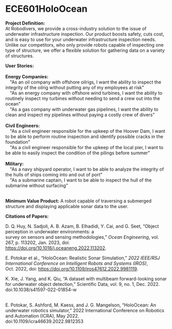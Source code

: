 # ECE601HoloOcean

**Project Definition:** <br/>
At Robodivers, we provide a cross-industry solution to the issue of underwater infrastructure inspection. Our product boosts safety, cuts cost, and is easy to use for your underwater infrastructure inspection needs. Unlike our competitors, who only provide robots capable of inspecting one type of structure, we offer a flexible solution for gathering data on a variety of structures.<br/>

**User Stories:** <br/><br/>
  **Energy Companies:** <br/>
    &emsp;"As an oil company with offshore oilrigs, I want the ability to inspect the integrity of the oilrig without putting any of my employees at risk"<br/>
    &emsp;"As an energy company with offshore wind turbines, I want the ability to routinely inspect my turbines without needing to send a crew out into the ocean"<br/>
    &emsp;"As a gas company with underwater gas pipelines, I want the ability to clean and inspect my pipelines without paying a costly crew of divers"<br/><br/>
  **Civil Engineers:** <br/>
    &emsp;"As a civil engineer responsible for the upkeep of the Hoover Dam, I want to be able to perform routine inspection and identify possible cracks in the foundation"<br/>
    &emsp;"As a civil engineer responsible for the upkeep of the local pier, I want to be able to easily inspect the condition of the pilings before summer"<br/><br/>
  **Military:** <br/>
    &emsp;"As a navy shipyard operator, I want to be able to analyze the integrity of the hulls of ships coming into and out of port"<br/>
    &emsp;"As a submarine captain, I want to be able to inspect the hull of the submarine without surfacing"<br/><br/>

**Minimum Value Product:** A robot capable of traversing a submerged structure and displaying applicable sonar data to the user.<br/>

**Citations of Papers:** <br/>

D. Q. Huy, N. Sadjoli, A. B. Azam, B. Elhadidi, Y. Cai, and G. Seet, “Object perception in underwater environments: a <br/> survey on sensors and sensing methodologies,” *Ocean Engineering*, vol. 267, p. 113202, Jan. 2023, doi: <br/> https://doi.org/10.1016/j.oceaneng.2022.113202. <br/>

E. Potokar et al., “HoloOcean: Realistic Sonar Simulation,” *2022 IEEE/RSJ International Conference on Intelligent Robots and Systems (IROS)*, <br/> Oct. 2022, doi: https://doi.org/10.1109/iros47612.2022.9981119. <br/>

K. Xie, J. Yang, and K. Qiu, “A dataset with multibeam forward-looking sonar for underwater object detection,” Scientific Data, vol. 9, no. 1, Dec. 2022. 
<br/>doi:10.1038/s41597-022-01854-w <br/>
<br/>

E. Potokar, S. Ashford, M. Kaess, and J. G. Mangelson, “HoloOcean: An underwater robotics simulator,” 2022 International Conference on Robotics and Automation (ICRA), May 2022. 
<br/> doi:10.1109/icra46639.2022.9812353 <br/>


